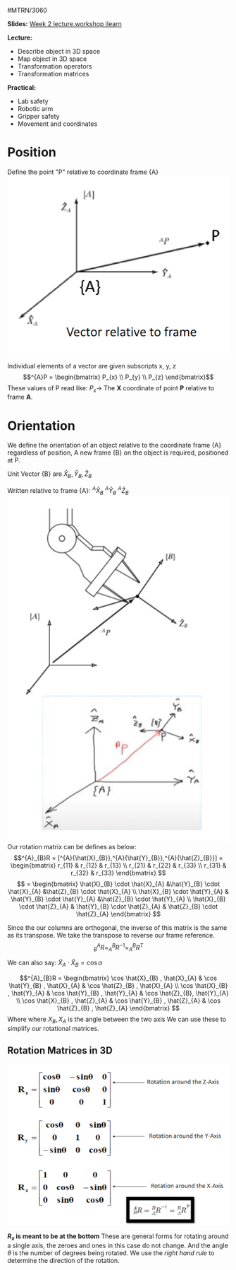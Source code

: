 #MTRN/3060 

**Slides:**
[Week 2 lecture.workshop ilearn](Attachments/Week%202%20lecture.workshop%20ilearn.pdf)

**Lecture:**
- Describe object in 3D space
- Map object in 3D space
- Transformation operators
- Transformation matrices

**Practical:**
- Lab safety
- Robotic arm
- Gripper safety
- Movement and coordinates

# Position
Define the point "P" relative to coordinate frame {A}
![Pasted image 20230803130517](Attachments/Pasted%20image%2020230803130517.png)

Individual elements of a vector are given subscripts x, y, z
$$^{A}P = \begin{bmatrix}   P_{x} \\  P_{y} \\ P_{z}   \end{bmatrix}$$
These values of P read like: $P_{x} \rightarrow$ The **X** coordinate of point **P** relative to frame **A**.

# Orientation
We define the orientation of an object relative to the coordinate frame {A} regardless of position, A new frame {B} on the object is required, positioned at P.

Unit Vector {B} are $\hat{X}_{B}, \hat{Y}_{B}, \hat{Z}_{B}$

Written relative to frame {A}: $^{A}{\hat{X}_{B}}$ $^{A}{\hat{Y}_{B}}$ $^{A}{\hat{Z}_{B}}$ 
![Pasted image 20230810123550](Attachments/Pasted%20image%2020230810123550.png)
Our rotation matrix can be defines as below:
$$^{A}_{B}R = [^{A}{\hat{X}_{B}},^{A}{\hat{Y}_{B}},^{A}{\hat{Z}_{B}}] = \begin{bmatrix}   r_{11} & r_{12} & r_{13}  \\ r_{21} & r_{22} & r_{33} \\ r_{31} & r_{32} & r_{33}  \end{bmatrix} $$
$$ = \begin{bmatrix}  \hat{X}_{B} \cdot \hat{X}_{A} &\hat{Y}_{B} \cdot \hat{X}_{A} &\hat{Z}_{B} \cdot \hat{X}_{A}  \\ \hat{X}_{B} \cdot \hat{Y}_{A} & \hat{Y}_{B} \cdot \hat{Y}_{A} &\hat{Z}_{B} \cdot \hat{Y}_{A} \\ \hat{X}_{B} \cdot \hat{Z}_{A} & \hat{Y}_{B} \cdot \hat{Z}_{A} & \hat{Z}_{B} \cdot \hat{Z}_{A}  \end{bmatrix} $$

Since the our columns are orthogonal, the inverse of this matrix is the same as its transpose. We take the transpose to reverse our frame reference.
$$^{A}_{B}R=^{B}_{A}R^{-1}= ^{B}_{A}R^T $$

We can also say:
$\hat{X}_{A} \cdot \hat{X}_{B} = \cos{\alpha}$

$$^{A}_{B}R = \begin{bmatrix}  \cos \hat{X}_{B} , \hat{X}_{A} & \cos \hat{Y}_{B} , \hat{X}_{A} & \cos \hat{Z}_{B} , \hat{X}_{A}  \\ \cos \hat{X}_{B} , \hat{Y}_{A} & \cos \hat{Y}_{B} , \hat{Y}_{A} & \cos \hat{Z}_{B}, \hat{Y}_{A} \\ \cos \hat{X}_{B} , \hat{Z}_{A} & \cos \hat{Y}_{B} , \hat{Z}_{A} & \cos \hat{Z}_{B} , \hat{Z}_{A}  \end{bmatrix} $$
Where where $X_{B},X_{A}$ is the angle between the two axis
We can use these to simplify our rotational matrices.

## Rotation Matrices in 3D
![Pasted image 20230810125357](Attachments/Pasted%20image%2020230810125357.png)
$$$$

**$R_{x}$ is meant to be at the bottom**
These are general forms for rotating around a single axis, the zeroes and ones in this case do not change. And the angle $\theta$ is the number of degrees being rotated. We use the *right hand rule* to determine the direction of the rotation.
